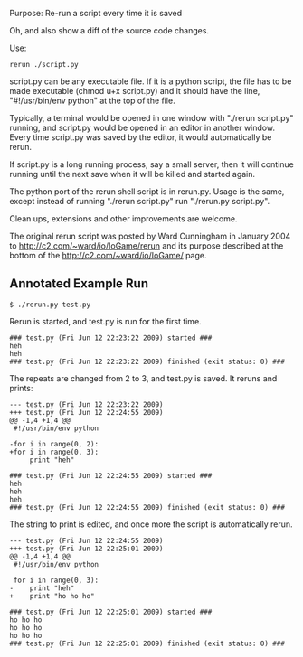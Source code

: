 Purpose: Re-run a script every time it is saved

Oh, and also show a diff of the source code changes.

Use:

    rerun ./script.py

script.py can be any executable file. If it is a python script, the file has to be made executable (chmod u+x script.py) and it should have the line, "#!/usr/bin/env python" at the top of the file.

Typically, a terminal would be opened in one window with "./rerun script.py" running, and script.py would be opened in an editor in another window. Every time script.py was saved by the editor, it would automatically be rerun.

If script.py is a long running process, say a small server, then it will continue running until the next save when it will be killed and started again.

The python port of the rerun shell script is in rerun.py. Usage is the same, except instead of running "./rerun script.py" run "./rerun.py script.py".

Clean ups, extensions and other improvements are welcome.

The original rerun script was posted by Ward Cunningham in January 2004 to http://c2.com/~ward/io/IoGame/rerun and its purpose described at the bottom of the http://c2.com/~ward/io/IoGame/ page.

Annotated Example Run
---------------------

    $ ./rerun.py test.py

Rerun is started, and test.py is run for the first time.

    ### test.py (Fri Jun 12 22:23:22 2009) started ###
    heh
    heh
    ### test.py (Fri Jun 12 22:23:22 2009) finished (exit status: 0) ###

The repeats are changed from 2 to 3, and test.py is saved. It reruns and prints:

    --- test.py (Fri Jun 12 22:23:22 2009) 
    +++ test.py (Fri Jun 12 22:24:55 2009) 
    @@ -1,4 +1,4 @@
     #!/usr/bin/env python
     
    -for i in range(0, 2):
    +for i in range(0, 3):
         print "heh"

    ### test.py (Fri Jun 12 22:24:55 2009) started ###
    heh
    heh
    heh
    ### test.py (Fri Jun 12 22:24:55 2009) finished (exit status: 0) ###

The string to print is edited, and once more the script is automatically rerun.

    --- test.py (Fri Jun 12 22:24:55 2009) 
    +++ test.py (Fri Jun 12 22:25:01 2009) 
    @@ -1,4 +1,4 @@
     #!/usr/bin/env python
     
     for i in range(0, 3):
    -    print "heh"
    +    print "ho ho ho"

    ### test.py (Fri Jun 12 22:25:01 2009) started ###
    ho ho ho
    ho ho ho
    ho ho ho
    ### test.py (Fri Jun 12 22:25:01 2009) finished (exit status: 0) ###
